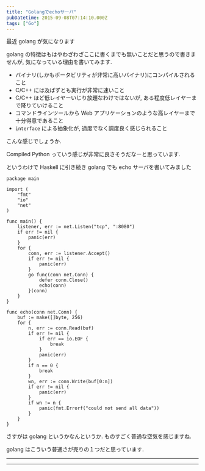 ```yaml
---
title: "Golangでechoサーバ"
pubDatetime: 2015-09-08T07:14:10.000Z
tags: ["Go"]
---
```


最近 golang が気になります

golang の特徴はもはやわざわざここに書くまでも無いことだと思うので書きませんが, 気になっている理由を書いてみます.

- バイナリ(しかもポータビリティが非常に高いバイナリ)にコンパイルされること
- C/C++ には及ばずとも実行が非常に速いこと
- C/C++ ほど低レイヤーいじり放題なわけではないが, ある程度低レイヤーまで降りていけること
- コマンドラインツールから Web アプリケーションのような高レイヤーまで十分得意であること
- `interface` による抽象化が, 過度でなく調度良く感じられること

こんな感じでしょうか.

Compiled Python っていう感じが非常に良さそうだなーと思っています.

というわけで Haskell に引き続き golang でも echo サーバを書いてみました

```
package main

import (
    "fmt"
    "io"
    "net"
)

func main() {
    listener, err := net.Listen("tcp", ":8080")
    if err != nil {
        panic(err)
    }
    for {
        conn, err := listener.Accept()
        if err != nil {
            panic(err)
        }
        go func(conn net.Conn) {
            defer conn.Close()
            echo(conn)
        }(conn)
    }
}

func echo(conn net.Conn) {
    buf := make([]byte, 256)
    for {
        n, err := conn.Read(buf)
        if err != nil {
            if err == io.EOF {
                break
            }
            panic(err)
        }
        if n == 0 {
            break
        }
        wn, err := conn.Write(buf[0:n])
        if err != nil {
            panic(err)
        }
        if wn != n {
            panic(fmt.Errorf("could not send all data"))
        }
    }
}

```

さすがは golang というかなんというか. ものすごく普通な空気を感じますね.

golang はこういう普通さが売りの１つだと思っています.

---

---
